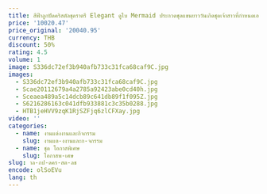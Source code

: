 ```yaml
---
title: สีฟ้าลูกปัดคริสตัลชุดราตรี Elegant ดูไบ Mermaid ประกวดชุดแขนยาววันเกิดชุดเจ้าสาวที่กําหนดเอง
price: '10020.47'
price_original: '20040.95'
currency: THB
discount: 50%
rating: 4.5
volume: 1
image: S336dc72ef3b940afb733c31fca68caf9C.jpg
images:
  - S336dc72ef3b940afb733c31fca68caf9C.jpg
  - Scae20112679a4a2785a92423abe0cd40h.jpg
  - Sceaea489a5c14dcb89c641db89f1f095Z.jpg
  - S6216286163c041dfb933881c3c35b0288.jpg
  - HTB1jeHVV9zqK1RjSZFjq6zlCFXay.jpg
video: ''
categories:
  - name: งานแต่งงานและกิจกรรม
    slug: งานแต-งงานและก-จกรรม
  - name: ชุด โอกาสพิเศษ
    slug: โอกาสพ-เศษ
slug: าล-กป-ดคร-สต-ลช
encode: olSoEVu
lang: th
---
```

  